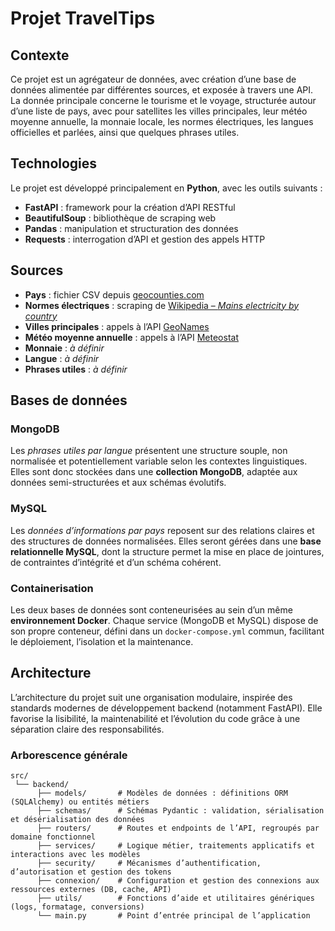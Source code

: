 # Projet TravelTips

## Contexte

Ce projet est un agrégateur de données, avec création d’une base de données alimentée par différentes sources, et exposée à travers une API.  
La donnée principale concerne le tourisme et le voyage, structurée autour d’une liste de pays, avec pour satellites les villes principales, leur météo moyenne annuelle, la monnaie locale, les normes électriques, les langues officielles et parlées, ainsi que quelques phrases utiles.

## Technologies

Le projet est développé principalement en **Python**, avec les outils suivants :

- **FastAPI** : framework pour la création d’API RESTful
- **BeautifulSoup** : bibliothèque de scraping web
- **Pandas** : manipulation et structuration des données
- **Requests** : interrogation d’API et gestion des appels HTTP

## Sources

- **Pays** : fichier CSV depuis [geocounties.com](https://geocounties.com)
- **Normes électriques** : scraping de [Wikipedia – _Mains electricity by country_](https://en.wikipedia.org/wiki/Mains_electricity_by_country)
- **Villes principales** : appels à l’API [GeoNames](https://api.geonames.org)
- **Météo moyenne annuelle** : appels à l’API [Meteostat](https://api.meteostat.net)
- **Monnaie** : _à définir_
- **Langue** : _à définir_
- **Phrases utiles** : _à définir_

## Bases de données

### MongoDB

Les _phrases utiles par langue_ présentent une structure souple, non normalisée et potentiellement variable selon les contextes linguistiques.
Elles sont donc stockées dans une **collection MongoDB**, adaptée aux données semi-structurées et aux schémas évolutifs.

### MySQL

Les _données d’informations par pays_ reposent sur des relations claires et des structures de données normalisées.
Elles seront gérées dans une **base relationnelle MySQL**, dont la structure permet la mise en place de jointures, de contraintes d’intégrité et d’un schéma cohérent.

### Containerisation

Les deux bases de données sont conteneurisées au sein d’un même **environnement Docker**.
Chaque service (MongoDB et MySQL) dispose de son propre conteneur, défini dans un `docker-compose.yml` commun, facilitant le déploiement, l’isolation et la maintenance.

## Architecture

L’architecture du projet suit une organisation modulaire, inspirée des standards modernes de développement backend (notamment FastAPI).
Elle favorise la lisibilité, la maintenabilité et l’évolution du code grâce à une séparation claire des responsabilités.

### Arborescence générale

```
src/
 └── backend/
      ├── models/       # Modèles de données : définitions ORM (SQLAlchemy) ou entités métiers
      ├── schemas/      # Schémas Pydantic : validation, sérialisation et désérialisation des données
      ├── routers/      # Routes et endpoints de l’API, regroupés par domaine fonctionnel
      ├── services/     # Logique métier, traitements applicatifs et interactions avec les modèles
      ├── security/     # Mécanismes d’authentification, d’autorisation et gestion des tokens
      ├── connexion/    # Configuration et gestion des connexions aux ressources externes (DB, cache, API)
      ├── utils/        # Fonctions d’aide et utilitaires génériques (logs, formatage, conversions)
      └── main.py       # Point d’entrée principal de l’application
```
